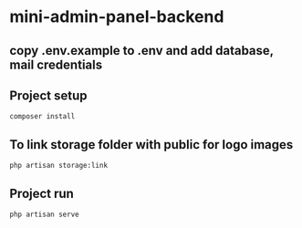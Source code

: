 # mini-admin-panel-backend

## copy .env.example to .env and add database, mail credentials

## Project setup
```
composer install
```

## To link storage folder with public for logo images
```
php artisan storage:link
```

## Project run
```
php artisan serve
```
